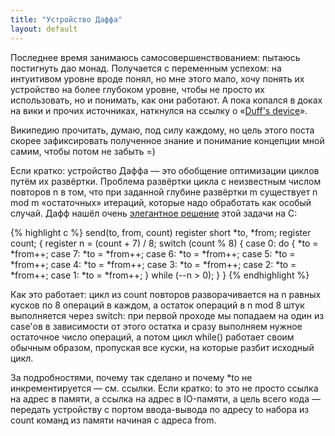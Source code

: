 ```yaml
---
title: "Устройство Даффа"
layout: default 
---
```

Последнее время занимаюсь самосовершенствованием: пытаюсь постигнуть дао монад. Получается с переменным успехом: на интуитивом уровне вроде понял, но мне этого мало, хочу понять их устройство на более глубоком уровне, чтобы не просто их использовать, но и понимать, как они работают. А пока копался в доках на вики и прочих источниках, наткнулся на ссылку о «[Duff's device](http://ru.wikipedia.org/wiki/%D0%A3%D1%81%D1%82%D1%80%D0%BE%D0%B9%D1%81%D1%82%D0%B2%D0%BE_%D0%94%D0%B0%D1%84%D1%84%D0%B0)».

Википедию прочитать, думаю, под силу каждому, но цель этого поста скорее зафиксировать полученное знание и понимание концепции мной самим, чтобы потом не забыть =)

Если кратко: устройство Даффа — это обобщение оптимизации циклов путём их развёртки. Проблема развёртки цикла с неизвестным числом повторов n в том, что при заданной глубине развёртки m существует n mod m «остаточных» итераций, которые надо обработать как особый случай. Дафф нашёл очень [элегантное решение](http://www.lysator.liu.se/c/duffs-device.html) этой задачи на C:
 
{% highlight c %}
send(to, from, count)
register short *to, *from;
register count;
{
    register n = (count + 7) / 8;
    switch (count % 8) {
    case 0: do { *to = *from++;
    case 7:      *to = *from++;
    case 6:      *to = *from++;
    case 5:      *to = *from++;
    case 4:      *to = *from++;
    case 3:      *to = *from++;
    case 2:      *to = *from++;
    case 1:      *to = *from++;
               } while (--n > 0);
    }
}
{% endhighlight %}

Как это работает: цикл из count повторов разворачивается на n равных кусков по 8 операций в каждом, а остаток операций в n mod 8 штук выполняется через switch: при первой проходе мы попадаем на один из case'ов в зависимости от этого остатка и сразу выполняем нужное остаточное число операций, а потом цикл while() работает своим обычным образом, пропуская все куски, на которые разбит исходный цикл.

За подробностями, почему так сделано и почему *to не инкрементируется — см. ссылки. Если кратко: to это не просто ссылка на адрес в памяти, а ссылка на адрес в IO-памяти, а цель всего кода — передать устройству с портом ввода-вывода по адресу to набора из count команд из памяти начиная с адреса from.
